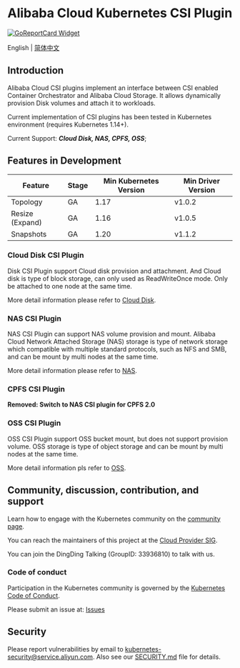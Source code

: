 # Alibaba Cloud Kubernetes CSI Plugin
[![GoReportCard Widget]][GoReportCardResult]

English | [简体中文](./README-zh_CN.md)

## Introduction
Alibaba Cloud CSI plugins implement an interface between CSI enabled Container
Orchestrator and Alibaba Cloud Storage. It allows dynamically provision Disk
volumes and attach it to workloads.

Current implementation of CSI plugins has been tested in Kubernetes environment (requires Kubernetes 1.14+).

Current Support: ***Cloud Disk, NAS, CPFS, OSS***;

## Features in Development

| Feature         | Stage | Min Kubernetes Version | Min Driver Version |
|-----------------|-------|------------------------|--------------------|
| Topology        | GA    | 1.17                   | v1.0.2             |
| Resize (Expand) | GA    | 1.16                   | v1.0.5             |
| Snapshots       | GA    | 1.20                   | v1.1.2             |


### Cloud Disk CSI Plugin

Disk CSI Plugin support Cloud disk provision and attachment. And Cloud disk is type of block storage, can only used as ReadWriteOnce mode. Only be attached to one node at the same time.

More detail information please refer to [Cloud Disk](./docs/disk.md).


### NAS CSI Plugin

NAS CSI Plugin can support NAS volume provision and mount. Alibaba Cloud Network Attached Storage (NAS) storage is type of network storage which compatible with multiple standard protocols, such as NFS and SMB, and can be mount by multi nodes at the same time.

More detail information please refer to [NAS](./docs/nas.md).


### CPFS CSI Plugin

**Removed: Switch to NAS CSI plugin for CPFS 2.0**

### OSS CSI Plugin

OSS CSI Plugin support OSS bucket mount, but does not support provision volume. OSS storage is type of object storage and can be mount by multi nodes at the same time.

More detail information pls refer to [OSS](./docs/oss.md).


## Community, discussion, contribution, and support

Learn how to engage with the Kubernetes community on the [community page](https://kubernetes.io/community/).

You can reach the maintainers of this project at the [Cloud Provider SIG](https://github.com/kubernetes/community/tree/master/sig-cloud-provider).

You can join the DingDing Talking (GroupID: 33936810) to talk with us.

### Code of conduct

Participation in the Kubernetes community is governed by the [Kubernetes Code of Conduct](code-of-conduct.md).

Please submit an issue at: [Issues](https://github.com/kubernetes-sigs/alibaba-cloud-csi-driver/issues)


[GoReportCard Widget]: https://goreportcard.com/badge/github.com/kubernetes-sigs/alibaba-cloud-csi-driver
[GoReportCardResult]: https://goreportcard.com/report/github.com/kubernetes-sigs/alibaba-cloud-csi-driver

## Security
Please report vulnerabilities by email to kubernetes-security@service.aliyun.com. Also see our [SECURITY.md](./SECURITY.md) file for details.
